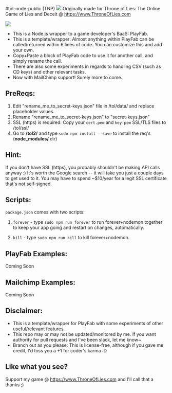#tol-node-public (TNP)
<img src="https://i.imgur.com/V6hcAXd.png">
Originally made for Throne of Lies: The Online Game of Lies and Deceit @ https://www.ThroneOfLies.com

<img src="https://i.imgur.com/fHBNMx2.png">

* This is a Node.js wrapper to a game developer's BaaS: PlayFab.
* This is a template/wrapper: Almost anything within PlayFab can be called/returned within 6 lines of code. You can customize this and add your own.
* Copy+Paste a block of PlayFab code to use it for another call, and simply rename the call.
* There are also some experiments in regards to handling CSV (such as CD keys) and other relevant tasks.
* Now with MailChimp support! Surely more to come.

## PreReqs:
1. Edit "rename_me_to_secret-keys.json" file in /tol/data/ and replace placeholder values.
2. Rename "rename_me_to_secret-keys.json" to "secret-keys.json"
3. SSL (https) is required: Copy your `cert.pem` and `key.pem` SSL/TLS files to /tol/ssl/
4. Go to **/tol2/** and type `sudo npm install --save` to install the req's (**node_modules/** dir)

## Hint:
If you don't have SSL (https), you probably shouldn't be making API calls anyway :)
It's worth the Google search -- it will take you just a couple days to get used to it.
You may have to spend ~$10/year for a legit SSL certificate that's not self-signed.

## Scripts:
`package.json` comes with two scripts:

1. `forever` - type `sudo npm run forever` to run forever+nodemon together to keep your app going and restart on changes, automatically.

2. `kill` - type `sudo npm run kill` to kill forever+nodemon.

## PlayFab Examples:
Coming Soon

## Mailchimp Examples:
Coming Soon

## Disclaimer:
* This is a template/wrapper for PlayFab with some experiments of other useful/relevant features.
* This repo may or may not be updated/monitored by me. If you want authority for pull requests and I've been slack, let me know~
* Branch out as you please: This is license-free, although if you gave me credit, I'd toss you a +1 for coder's karma :D

## Like what you see?
Support my game @ https://www.ThroneOfLies.com and I'll call that a thanks ;)
